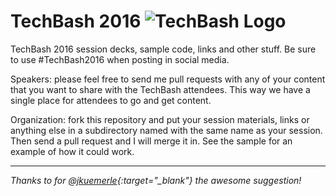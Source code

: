 TechBash 2016   ![TechBash Logo](http://techbash.com/img/logo-small.png)
============

TechBash 2016 session decks, sample code, links and other stuff. Be sure to use #TechBash2016 when posting in social media.

Speakers: please feel free to send me pull requests with any of your content that you want to share with the TechBash attendees.  This way we have a single place for attendees to go and get content.

Organization: fork this repository and put your session materials, links or anything else in a subdirectory named with the same name as your session. Then send a pull request and I will merge it in. See the sample for an example of how it could work.

--- 

*Thanks to for [@jkuemerle](https://github.com/jkuemerle){:target="_blank"} the awesome suggestion!*
